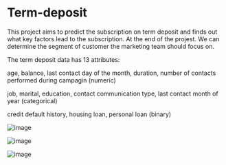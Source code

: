 # Term-deposit

This project aims to predict the subscription on term deposit and finds out what key factors lead to the subscription. At the end of the projest. We can determine the segment of customer the marketing team should focus on.

The term deposit data has 13 attributes: 

age, balance, last contact day of the month, duration, number of contacts performed during campagin (numeric)

job, marital, education, contact communication type, last contact month of year (categorical)

credit default history, housing loan, personal loan (binary)





![image](https://user-images.githubusercontent.com/62399559/180721223-0c62316d-7ed0-42e0-a448-0e54864f9c46.png)

![image](https://user-images.githubusercontent.com/62399559/180721361-8a5630a6-5670-47bd-b382-db30d4d1dd87.png)


![image](https://user-images.githubusercontent.com/62399559/180720986-6d240cfe-34b5-427b-91a2-a2c7c98803bd.png)
